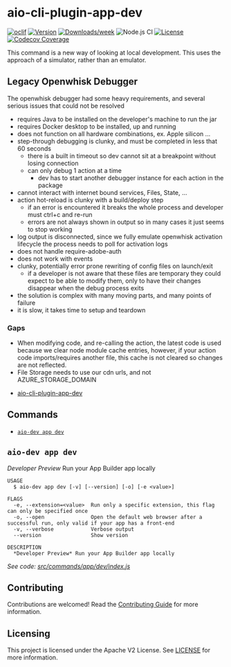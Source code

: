 # aio-cli-plugin-app-dev

[![oclif](https://img.shields.io/badge/cli-oclif-brightgreen.svg)](https://oclif.io)
[![Version](https://img.shields.io/npm/v/@adobe/aio-cli-plugin-app-dev.svg)](https://npmjs.org/package/@adobe/aio-cli-plugin-app-dev)
[![Downloads/week](https://img.shields.io/npm/dw/@adobe/aio-cli-plugin-app-dev.svg)](https://npmjs.org/package/@adobe/aio-cli-plugin-app-dev)
![Node.js CI](https://github.com/adobe/aio-cli-plugin-app-dev/workflows/Node.js%20CI/badge.svg)
[![License](https://img.shields.io/badge/License-Apache%202.0-blue.svg)](https://opensource.org/licenses/Apache-2.0)
[![Codecov Coverage](https://img.shields.io/codecov/c/github/adobe/aio-cli-plugin-app-dev/master.svg?style=flat-square)](https://codecov.io/gh/adobe/aio-cli-plugin-app-dev/)

This command is a new way of looking at local development.
This uses the approach of a simulator, rather than an emulator.

## Legacy Openwhisk Debugger

The openwhisk debugger had some heavy requirements, and several serious issues that could not be resolved

- requires Java to be installed on the developer's machine to run the jar
- requires Docker desktop to be installed, up and running
- does not function on all hardware combinations, ex. Apple silicon ...
- step-through debugging is clunky, and must be completed in less that 60 seconds
  - there is a built in timeout so dev cannot sit at a breakpoint without losing connection
  - can only debug 1 action at a time
    - dev has to start another debugger instance for each action in the package
- cannot interact with internet bound services, Files, State, ...
- action hot-reload is clunky with a build/deploy step
  - if an error is encountered it breaks the whole process and developer must ctrl+c and re-run
  - errors are not always shown in output so in many cases it just seems to stop working
- log output is disconnected, since we fully emulate openwhisk activation lifecycle the process needs to poll for activation logs
- does not handle require-adobe-auth
- does not work with events
- clunky, potentially error prone rewriting of config files on launch/exit
  - if a developer is not aware that these files are temporary they could expect to be able to modify them, only to have their changes disappear when the debug process exits
- the solution is complex with many moving parts, and many points of failure
- it is slow, it takes time to setup and teardown

### Gaps

- When modifying code, and re-calling the action, the latest code is used because we clear node module cache entries, however, if your action code imports/requires another file, this cache is not cleared so changes are not reflected.
- File Storage needs to use our cdn urls, and not AZURE_STORAGE_DOMAIN

<!-- toc -->
* [aio-cli-plugin-app-dev](#aio-cli-plugin-app-dev)
<!-- tocstop -->

## Commands
<!-- commands -->
* [`aio-dev app dev`](#aio-dev-app-dev)

## `aio-dev app dev`

*Developer Preview* Run your App Builder app locally

```
USAGE
  $ aio-dev app dev [-v] [--version] [-o] [-e <value>]

FLAGS
  -e, --extension=<value>  Run only a specific extension, this flag can only be specified once
  -o, --open               Open the default web browser after a successful run, only valid if your app has a front-end
  -v, --verbose            Verbose output
  --version                Show version

DESCRIPTION
  *Developer Preview* Run your App Builder app locally
```

_See code: [src/commands/app/dev/index.js](https://github.com/adobe/aio-cli-plugin-app-dev/blob/0.2.0/src/commands/app/dev/index.js)_
<!-- commandsstop -->

## Contributing

Contributions are welcomed! Read the [Contributing Guide](CONTRIBUTING.md) for more information.

## Licensing

This project is licensed under the Apache V2 License. See [LICENSE](LICENSE) for more information.
